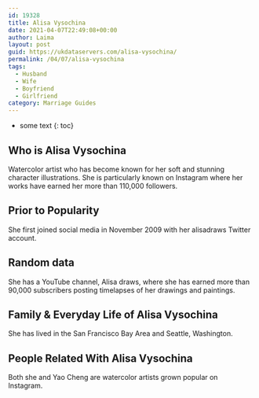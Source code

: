 ```yaml
---
id: 19328
title: Alisa Vysochina
date: 2021-04-07T22:49:08+00:00
author: Laima
layout: post
guid: https://ukdataservers.com/alisa-vysochina/
permalink: /04/07/alisa-vysochina
tags:
  - Husband
  - Wife
  - Boyfriend
  - Girlfriend
category: Marriage Guides
---
```


* some text
{: toc}


## Who is Alisa Vysochina
                  
                  
                  
Watercolor artist who has become known for her soft and stunning character illustrations. She is particularly known on Instagram where her works have earned her more than 110,000 followers. 
                  
              
            
              
            
                
                
                
## Prior to Popularity
                  
                  
                  
She first joined social media in November 2009 with her alisadraws Twitter account. 
                  
              
            
              
            
                
                
                
## Random data
                  
                  
                  
She has a YouTube channel, Alisa draws, where she has earned more than 90,000 subscribers posting timelapses of her drawings and paintings. 
                  
              
            
              
            
                
                
                
## Family & Everyday Life of Alisa Vysochina
                  
                  
                  
She has lived in the San Francisco Bay Area and Seattle, Washington. 
                  
              
            
              
            
                
                
                
## People Related With Alisa Vysochina
                  
                  
                  
Both she and Yao Cheng are watercolor artists grown popular on Instagram. 
                  
              
            
              
            
                
              
            
              
              
            
            
              
            
          
          
          